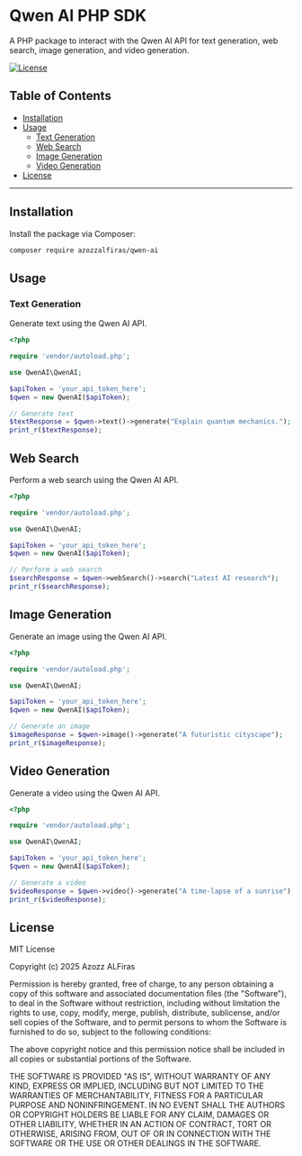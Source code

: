 # Qwen AI PHP SDK

A PHP package to interact with the Qwen AI API for text generation, web search, image generation, and video generation.

[![License](https://img.shields.io/badge/license-MIT-blue.svg)](LICENSE)

## Table of Contents

- [Installation](#installation)
- [Usage](#usage)
  - [Text Generation](#text-generation)
  - [Web Search](#web-search)
  - [Image Generation](#image-generation)
  - [Video Generation](#video-generation)
- [License](#license)

---

## Installation

Install the package via Composer:

```bash
composer require azozzalfiras/qwen-ai
```

## Usage
### Text Generation
Generate text using the Qwen AI API.

```php
<?php

require 'vendor/autoload.php';

use QwenAI\QwenAI;

$apiToken = 'your_api_token_here';
$qwen = new QwenAI($apiToken);

// Generate text
$textResponse = $qwen->text()->generate("Explain quantum mechanics.");
print_r($textResponse);
```

## Web Search
Perform a web search using the Qwen AI API.
```php
<?php

require 'vendor/autoload.php';

use QwenAI\QwenAI;

$apiToken = 'your_api_token_here';
$qwen = new QwenAI($apiToken);

// Perform a web search
$searchResponse = $qwen->webSearch()->search("Latest AI research");
print_r($searchResponse);
```

## Image Generation
Generate an image using the Qwen AI API.

```php
<?php

require 'vendor/autoload.php';

use QwenAI\QwenAI;

$apiToken = 'your_api_token_here';
$qwen = new QwenAI($apiToken);

// Generate an image
$imageResponse = $qwen->image()->generate("A futuristic cityscape");
print_r($imageResponse);
```

## Video Generation
Generate a video using the Qwen AI API.

```php
<?php

require 'vendor/autoload.php';

use QwenAI\QwenAI;

$apiToken = 'your_api_token_here';
$qwen = new QwenAI($apiToken);

// Generate a video
$videoResponse = $qwen->video()->generate("A time-lapse of a sunrise");
print_r($videoResponse);
```

## License


MIT License

Copyright (c) 2025 Azozz ALFiras

Permission is hereby granted, free of charge, to any person obtaining a copy
of this software and associated documentation files (the "Software"), to deal
in the Software without restriction, including without limitation the rights
to use, copy, modify, merge, publish, distribute, sublicense, and/or sell
copies of the Software, and to permit persons to whom the Software is
furnished to do so, subject to the following conditions:

The above copyright notice and this permission notice shall be included in all
copies or substantial portions of the Software.

THE SOFTWARE IS PROVIDED "AS IS", WITHOUT WARRANTY OF ANY KIND, EXPRESS OR
IMPLIED, INCLUDING BUT NOT LIMITED TO THE WARRANTIES OF MERCHANTABILITY,
FITNESS FOR A PARTICULAR PURPOSE AND NONINFRINGEMENT. IN NO EVENT SHALL THE
AUTHORS OR COPYRIGHT HOLDERS BE LIABLE FOR ANY CLAIM, DAMAGES OR OTHER
LIABILITY, WHETHER IN AN ACTION OF CONTRACT, TORT OR OTHERWISE, ARISING FROM,
OUT OF OR IN CONNECTION WITH THE SOFTWARE OR THE USE OR OTHER DEALINGS IN THE
SOFTWARE.